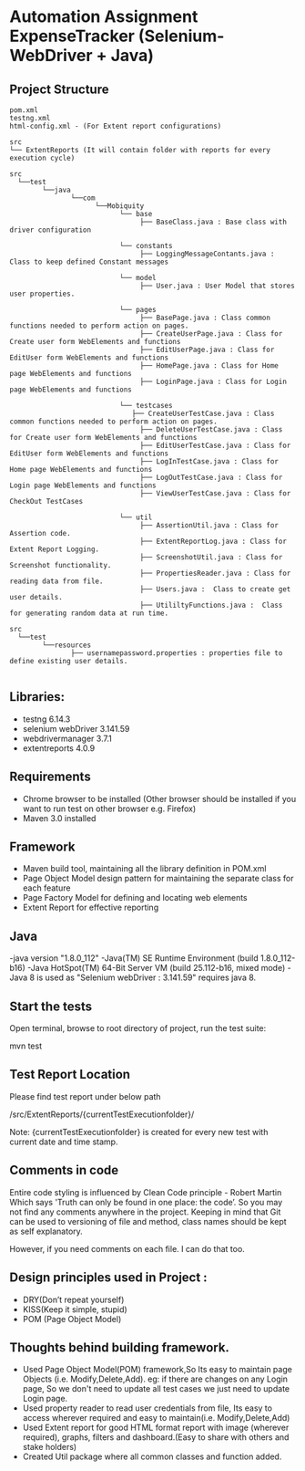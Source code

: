 
# Automation Assignment ExpenseTracker (Selenium-WebDriver + Java)

## Project Structure

```
pom.xml
testng.xml
html-config.xml - (For Extent report configurations)

src
└── ExtentReports (It will contain folder with reports for every execution cycle)

src
  └──test
        └──java
               └──com
                     └──Mobiquity
                  	       └── base
                                ├── BaseClass.java : Base class with driver configuration
    
                  	       └── constants
                                ├── LoggingMessageContants.java : Class to keep defined Constant messages 

                  	       └── model
                                ├── User.java : User Model that stores user properties. 
       
                  	       └── pages
                                ├── BasePage.java : Class common functions needed to perform action on pages.
                                ├── CreateUserPage.java : Class for Create user form WebElements and functions
                                ├── EditUserPage.java : Class for EditUser form WebElements and functions
                                ├── HomePage.java : Class for Home page WebElements and functions
                                ├── LoginPage.java : Class for Login page WebElements and functions
 
                  	       └── testcases
                  	          ├── CreateUserTestCase.java : Class common functions needed to perform action on pages.
                                ├── DeleteUserTestCase.java : Class for Create user form WebElements and functions
                                ├── EditUserTestCase.java : Class for EditUser form WebElements and functions
                                ├── LogInTestCase.java : Class for Home page WebElements and functions
                                ├── LogOutTestCase.java : Class for Login page WebElements and functions
                                ├── ViewUserTestCase.java : Class for CheckOut TestCases 
                                             
                  	       └── util
                                ├── AssertionUtil.java : Class for Assertion code. 
                                ├── ExtentReportLog.java : Class for Extent Report Logging.
                                ├── ScreenshotUtil.java : Class for Screenshot functionality.
                                ├── PropertiesReader.java : Class for reading data from file.
                                ├── Users.java :  Class to create get user details.
                                ├── UtililtyFunctions.java :  Class for generating random data at run time.
                                                                       
src
  └──test
        └──resources
               ├── usernamepassword.properties : properties file to define existing user details.
    

```

## Libraries:

- testng 6.14.3
- selenium webDriver 3.141.59
- webdrivermanager 3.7.1
- extentreports 4.0.9


## Requirements

- Chrome browser to be installed (Other browser should be installed if you want to run test on other browser e.g. Firefox)
- Maven 3.0 installed

## Framework
 - Maven build tool, maintaining all the library definition in POM.xml 
 - Page Object Model design pattern for maintaining the separate class for each feature
 - Page Factory Model for defining and locating web elements
 - Extent Report for effective reporting


## Java
 -java version "1.8.0_112"
 -Java(TM) SE Runtime Environment (build 1.8.0_112-b16)
 -Java HotSpot(TM) 64-Bit Server VM (build 25.112-b16, mixed mode)
 -Java 8 is used as "Selenium webDriver : 3.141.59" requires java 8.
 
## Start the tests

Open terminal, browse to root directory of project, run the test suite:

mvn test
    
## Test Report Location

Please find test report under below path 

/src/ExtentReports/{currentTestExecutionfolder}/

Note: {currentTestExecutionfolder} is created for every new test with current date and time stamp.

## Comments in code 

Entire code styling is influenced by Clean Code principle - Robert Martin
Which says
'Truth can only be found in one place: the code’.
So you may not find any comments anywhere in the project.
Keeping in mind that Git can be used to versioning of file and method, class names should be kept as self explanatory.

However, if you need comments on each file. I can do that too.

## Design principles used in Project :

- DRY(Don’t repeat yourself)
- KISS(Keep it simple, stupid)
- POM (Page Object Model)

## Thoughts behind building framework.

- Used Page Object Model(POM) framework,So Its easy to maintain page Objects (i.e. Modify,Delete,Add). eg: if there are changes on any Login page, So we don't need to update all test cases we just need to update Login page.
- Used property reader to read user credentials from file, Its easy to access wherever required and easy to maintain(i.e. Modify,Delete,Add)
- Used Extent report for good HTML format report with image (wherever required), graphs, filters and dashboard.(Easy to share with others and stake holders)
- Created Util package where all common classes and function added.

